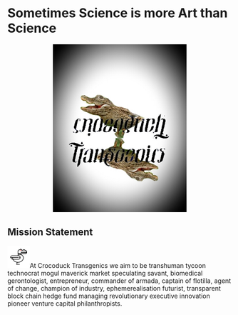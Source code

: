 # Sometimes Science is more Art than Science
<p align="center">

<img width="300" src="https://github.com/crocoducktransgenics/Portfolio-1/raw/master/2015-11-05%2016.21.22.jpg" />
</p>

## Mission Statement
<img width="50" src="https://github.com/crocoducktransgenics/Portfolio-1/raw/master/crocoduck.png" />At Crocoduck Transgenics we aim to be transhuman tycoon technocrat mogul maverick market speculating savant, biomedical gerontologist, entrepreneur, commander of armada, captain of flotilla, agent of change, champion of industry, ephemerealisation futurist, transparent block chain hedge fund managing revolutionary executive innovation pioneer venture capital philanthropists.

